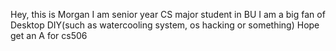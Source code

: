 Hey, this is Morgan
I am senior year CS major student in BU
I am a big fan of Desktop DIY(such as watercooling system, os hacking or something)
Hope get an A for cs506  